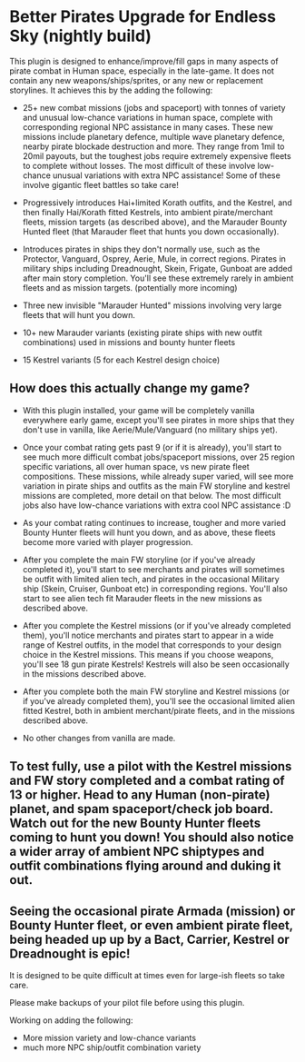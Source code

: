 # Better Pirates Upgrade for Endless Sky (nightly build)

This plugin is designed to enhance/improve/fill gaps in many aspects of pirate combat in Human space, especially in the late-game. It does not contain any new weapons/ships/sprites, or any new or replacement storylines. It achieves this by the adding the following:

- 25+ new combat missions (jobs and spaceport) with tonnes of variety and unusual low-chance variations in human space, complete with corresponding regional NPC assistance in many cases. These new missions include planetary defence, multiple wave planetary defence, nearby pirate blockade destruction and more. They range from 1mil to 20mil payouts, but the toughest jobs require extremely expensive fleets to complete without losses. The most difficult of these involve low-chance unusual variations with extra NPC assistance! Some of these involve gigantic fleet battles so take care!

- Progressively introduces Hai+limited Korath outfits, and the Kestrel, and then finally Hai/Korath fitted Kestrels, into ambient pirate/merchant fleets, mission targets (as  described above), and the Marauder Bounty Hunted fleet (that Marauder fleet that hunts you down occasionally).

- Introduces pirates in ships they don't normally use, such as the Protector, Vanguard, Osprey, Aerie, Mule, in correct regions. Pirates in military ships including Dreadnought, Skein, Frigate, Gunboat are added after main story completion. You'll see these extremely rarely in ambient fleets and as mission targets. (potentially more incoming)

- Three new invisible "Marauder Hunted" missions involving very large fleets that will hunt you down.

- 10+ new Marauder variants (existing pirate ships with new outfit combinations) used in missions and bounty hunter fleets

- 15 Kestrel variants (5 for each Kestrel design choice)

## How does this actually change my game?

- With this plugin installed, your game will be completely vanilla everywhere early game, except you'll see pirates in more ships that they don't use in vanilla, like Aerie/Mule/Vanguard (no military ships yet).

- Once your combat rating gets past 9 (or if it is already), you'll start to see much more difficult combat jobs/spaceport missions, over 25 region specific variations, all over human space, vs new pirate fleet compositions. These missions, while already super varied, will see more variation in pirate ships and outfits as the main FW storyline and kestrel missions are completed, more detail on that below. The most difficult jobs also have low-chance variations with extra cool NPC assistance :D

- As your combat rating continues to increase, tougher and more varied Bounty Hunter fleets will hunt you down, and as above, these fleets become more varied with player progression.

- After you complete the main FW storyline (or if you've already completed it), you'll start to see merchants and pirates will sometimes be outfit with limited alien tech, and pirates in the occasional Military ship (Skein, Cruiser, Gunboat etc) in corresponding regions. You'll also start to see alien tech fit Marauder fleets in the new missions as described above.

- After you complete the Kestrel missions (or if you've already completed them), you'll notice merchants and pirates start to appear in a wide range of Kestrel outfits, in the model that corresponds to your design choice in the Kestrel missions. This means if you choose weapons, you'll see 18 gun pirate Kestrels! Kestrels will also be seen occasionally in the missions described above.

- After you complete both the main FW storyline and Kestrel missions (or if you've already completed them), you'll see the occasional limited alien fitted Kestrel, both in ambient merchant/pirate fleets, and in the missions described above.

- No other changes from vanilla are made.


## To test fully, use a pilot with the Kestrel missions and FW story completed and a combat rating of 13 or higher. Head to any Human (non-pirate) planet, and spam spaceport/check job board. Watch out for the new Bounty Hunter fleets coming to hunt you down! You should also notice a wider array of ambient NPC shiptypes and outfit combinations flying around and duking it out.

## Seeing the occasional pirate Armada (mission) or Bounty Hunter fleet, or even ambient pirate fleet, being headed up up by a Bact, Carrier, Kestrel or Dreadnought is epic!

It is designed to be quite difficult at times even for large-ish fleets so take care.

Please make backups of your pilot file before using this plugin.

Working on adding the following:

- More mission variety and low-chance variants
- much more NPC ship/outfit combination variety